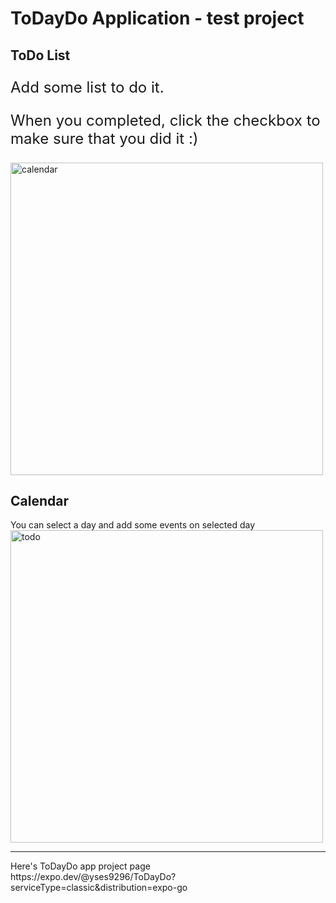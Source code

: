 # ToDayDo Application - test project

## ToDo List 

<p style="font-size: 24px;">Add some list to do it.</p>
<p style="font-size: 24px;">When you completed, click the checkbox to make sure that you did it :)</p>
<img src="https://user-images.githubusercontent.com/54027716/214574216-30fdb13f-91c6-44fd-9585-feca4b52ce05.jpg" alt="calendar" style="display: block; width: 500px" />


## Calendar
You can select a day and add some events on selected day
<img src="https://user-images.githubusercontent.com/54027716/214574202-a7451c53-fa4d-42ca-9fa3-513a07c5f36d.jpg" alt="todo" style="display: block; width: 500px" />


<hr/>
Here's ToDayDo app project page <br/>
https://expo.dev/@yses9296/ToDayDo?serviceType=classic&distribution=expo-go
